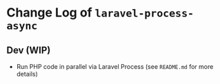 # Change Log of `laravel-process-async`

## Dev (WIP)
- Run PHP code in parallel via Laravel Process (see `README.md` for more details)
